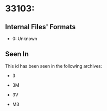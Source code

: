 # 33103: 

## Internal Files' Formats
- 0: Unknown

## Seen In

This id has been seen in the following archives:  

- 3  

- 3M  

- 3V  

- M3  
